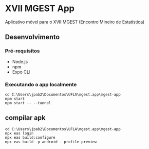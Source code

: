 # XVII MGEST App

Aplicativo móvel para o XVII MGEST (Encontro Mineiro de Estatística)

## Desenvolvimento

### Pré-requisitos
- Node.js
- npm
- Expo CLI

### Executando o app localmente 


```
cd C:\Users\jpab2\Documentos\UFLA\mgest.app\mgest-app
npm start
npm start -- --tunnel
```
## compilar apk 
```
cd C:\Users\jpab2\Documentos\UFLA\mgest.app\mgest-app
npx eas login
npx eas build:configure
npx eas build -p android --profile preview
```